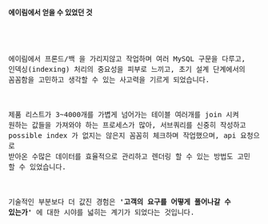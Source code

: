 
#### 에이림에서 얻을 수 있었던 것
<code style='font-size: 100%; line-height: 1.5'>


에이림에서 프론드/백 을 가리지않고 작업하며 여러 MySQL 구문을 다루고, 인덱싱(indexing) 처리의 중요성을 피부로 느끼고, 초기 설계 단계에서의 꼼꼼함을 고민하고 생각할 수 있는 사고력을 기르게 되었습니다.

제품 리스트가 3~4000개를 가볍게 넘어가는 테이블 여러개를 join 시켜 원하는 값들을 가져와야 하는 프로세스가 많아, 서브쿼리를 신중히 작성하고 possible index 가 없지는 않은지 꼼꼼히 체크하며 작업했으며, api 요청으로 받아온 수많은 데이터를 효율적으로 관리하고 렌더링 할 수 있는 방법도 고민 할 수 있었습니다.
<br />

기술적인 부분보다 더 값진 경험은 <b>'고객의 요구를 어떻게 풀어나갈 수 있는가'</b> 에 대한 시야를 넓히는 계기가 되었다는 것입니다.   


</code>